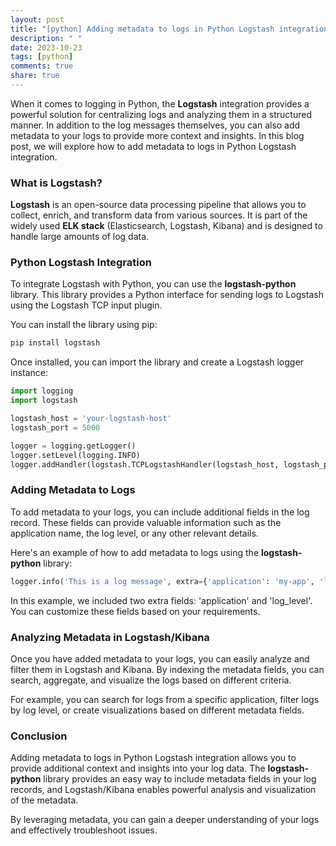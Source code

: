```yaml
---
layout: post
title: "[python] Adding metadata to logs in Python Logstash integration"
description: " "
date: 2023-10-23
tags: [python]
comments: true
share: true
---
```


When it comes to logging in Python, the **Logstash** integration provides a powerful solution for centralizing logs and analyzing them in a structured manner. In addition to the log messages themselves, you can also add metadata to your logs to provide more context and insights. In this blog post, we will explore how to add metadata to logs in Python Logstash integration.

### What is Logstash?

**Logstash** is an open-source data processing pipeline that allows you to collect, enrich, and transform data from various sources. It is part of the widely used **ELK stack** (Elasticsearch, Logstash, Kibana) and is designed to handle large amounts of log data.

### Python Logstash Integration

To integrate Logstash with Python, you can use the **logstash-python** library. This library provides a Python interface for sending logs to Logstash using the Logstash TCP input plugin.

You can install the library using pip:

```python
pip install logstash
```

Once installed, you can import the library and create a Logstash logger instance:

```python
import logging
import logstash

logstash_host = 'your-logstash-host'
logstash_port = 5000

logger = logging.getLogger()
logger.setLevel(logging.INFO)
logger.addHandler(logstash.TCPLogstashHandler(logstash_host, logstash_port))
```

### Adding Metadata to Logs

To add metadata to your logs, you can include additional fields in the log record. These fields can provide valuable information such as the application name, the log level, or any other relevant details.

Here's an example of how to add metadata to logs using the **logstash-python** library:

```python
logger.info('This is a log message', extra={'application': 'my-app', 'log_level': 'info'})
```

In this example, we included two extra fields: 'application' and 'log_level'. You can customize these fields based on your requirements.

### Analyzing Metadata in Logstash/Kibana

Once you have added metadata to your logs, you can easily analyze and filter them in Logstash and Kibana. By indexing the metadata fields, you can search, aggregate, and visualize the logs based on different criteria.

For example, you can search for logs from a specific application, filter logs by log level, or create visualizations based on different metadata fields.

### Conclusion

Adding metadata to logs in Python Logstash integration allows you to provide additional context and insights into your log data. The **logstash-python** library provides an easy way to include metadata fields in your log records, and Logstash/Kibana enables powerful analysis and visualization of the metadata.

By leveraging metadata, you can gain a deeper understanding of your logs and effectively troubleshoot issues.